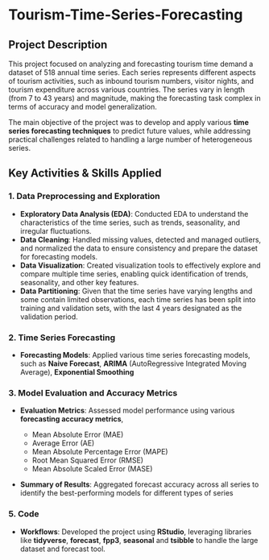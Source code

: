 # Tourism-Time-Series-Forecasting

## Project Description

This project focused on analyzing and forecasting tourism time demand a dataset of 518 annual time series. Each series represents different aspects of tourism activities, such as inbound tourism numbers, visitor nights, and tourism expenditure across various countries. The series vary in length (from 7 to 43 years) and magnitude, making the forecasting task complex in terms of accuracy and model generalization.

The main objective of the project was to develop and apply various **time series forecasting techniques** to predict future values, while addressing practical challenges related to handling a large number of heterogeneous series.

## Key Activities & Skills Applied

### 1. **Data Preprocessing and Exploration**
   - **Exploratory Data Analysis (EDA)**: Conducted EDA to understand the characteristics of the time series, such as trends, seasonality, and irregular fluctuations.
   - **Data Cleaning**: Handled missing values, detected and managed outliers, and normalized the data to ensure consistency and prepare the dataset for forecasting models.
   - **Data Visualization**: Created visualization tools to effectively explore and compare multiple time series, enabling quick identification of trends, seasonality, and other key features.
   - **Data Partitioning**: Given that the time series have varying lengths and some contain limited observations, each time series has been split into training and validation sets, with the last 4 years designated as the validation period.

### 2. **Time Series Forecasting**
   - **Forecasting Models**: Applied various time series forecasting models, such as **Naive Forecast**, **ARIMA** (AutoRegressive Integrated Moving Average), **Exponential Smoothing**

### 3. **Model Evaluation and Accuracy Metrics**
   - **Evaluation Metrics**: Assessed model performance using various **forecasting accuracy metrics**,
       - Mean Absolute Error (MAE)
       - Average Error (AE)
       - Mean Absolute Percentage Error (MAPE)
       - Root Mean Squared Error (RMSE)
       - Mean Absolute Scaled Error (MASE)

   - **Summary of Results**: Aggregated forecast accuracy across all series to identify the best-performing models for different types of series
     

### 5. **Code**
   - **Workflows**: Developed the project using **RStudio**, leveraging libraries like **tidyverse**, **forecast**, **fpp3**, **seasonal** and **tsibble** to handle the large dataset and forecast tool.
